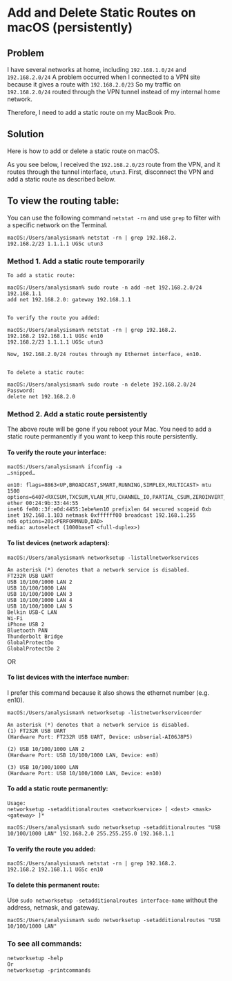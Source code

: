 # Add and Delete Static Routes on macOS (persistently)

## Problem
I have several networks at home, including `192.168.1.0/24` and `192.168.2.0/24` A problem occurred when I connected to a VPN site because it gives a route with `192.168.2.0/23` So my traffic on `192.168.2.0/24` routed through the VPN tunnel instead of my internal home network.

Therefore, I need to add a static route on my MacBook Pro.

## Solution

Here is how to add or delete a static route on macOS.

As you see below, I received the `192.168.2.0/23` route from the VPN, and it routes through the tunnel interface, `utun3`. First, disconnect the VPN and add a static route as described below.

## To view the routing table:
You can use the following command `netstat -rn` and use `grep` to filter with a specific network on the Terminal.

````
macOS:/Users/analysisman% netstat -rn | grep 192.168.2.
192.168.2/23 1.1.1.1 UGSc utun3
````

### Method 1. Add a static route temporarily
````
To add a static route:

macOS:/Users/analysisman% sudo route -n add -net 192.168.2.0/24 192.168.1.1
add net 192.168.2.0: gateway 192.168.1.1


To verify the route you added:

macOS:/Users/analysisman% netstat -rn | grep 192.168.2.
192.168.2 192.168.1.1 UGSc en10
192.168.2/23 1.1.1.1 UGSc utun3

Now, 192.168.2.0/24 routes through my Ethernet interface, en10.


To delete a static route:

macOS:/Users/analysisman% sudo route -n delete 192.168.2.0/24
Password:
delete net 192.168.2.0

````

### Method 2. Add a static route persistently

The above route will be gone if you reboot your Mac. You need to add a static route permanently if you want to keep this route persistently.

#### To verify the route your interface:

````
macOS:/Users/analysisman% ifconfig -a
…snipped…

en10: flags=8863<UP,BROADCAST,SMART,RUNNING,SIMPLEX,MULTICAST> mtu 1500
options=6407<RXCSUM,TXCSUM,VLAN_MTU,CHANNEL_IO,PARTIAL_CSUM,ZEROINVERT_CSUM>
ether 00:24:9b:33:44:55
inet6 fe80::3f:e0d:4455:1ebe%en10 prefixlen 64 secured scopeid 0xb
inet 192.168.1.103 netmask 0xffffff00 broadcast 192.168.1.255
nd6 options=201<PERFORMNUD,DAD>
media: autoselect (1000baseT <full-duplex>)
````

#### To list devices (network adapters):
````
macOS:/Users/analysisman% networksetup -listallnetworkservices

An asterisk (*) denotes that a network service is disabled.
FT232R USB UART
USB 10/100/1000 LAN 2
USB 10/100/1000 LAN
USB 10/100/1000 LAN 3
USB 10/100/1000 LAN 4
USB 10/100/1000 LAN 5
Belkin USB-C LAN
Wi-Fi
iPhone USB 2
Bluetooth PAN
Thunderbolt Bridge
GlobalProtectDo
GlobalProtectDo 2
````
OR
#### To list devices with the interface number:

I prefer this command because it also shows the ethernet number (e.g. en10).

````
macOS:/Users/analysisman% networksetup -listnetworkserviceorder

An asterisk (*) denotes that a network service is disabled.
(1) FT232R USB UART
(Hardware Port: FT232R USB UART, Device: usbserial-AI06J8P5)

(2) USB 10/100/1000 LAN 2
(Hardware Port: USB 10/100/1000 LAN, Device: en8)

(3) USB 10/100/1000 LAN
(Hardware Port: USB 10/100/1000 LAN, Device: en10)
````

#### To add a static route permanently:
````
Usage:
networksetup -setadditionalroutes <networkservice> [ <dest> <mask> <gateway> ]*

macOS:/Users/analysisman% sudo networksetup -setadditionalroutes "USB 10/100/1000 LAN" 192.168.2.0 255.255.255.0 192.168.1.1
````

#### To verify the route you added:
````
macOS:/Users/analysisman% netstat -rn | grep 192.168.2.
192.168.2 192.168.1.1 UGSc en10
````

#### To delete this permanent route:

Use `sudo networksetup -setadditionalroutes interface-name` without the address, netmask, and gateway.
````
macOS:/Users/analysisman% sudo networksetup -setadditionalroutes "USB 10/100/1000 LAN"
````

### To see all commands:
````
networksetup -help
Or
networksetup -printcommands
````
